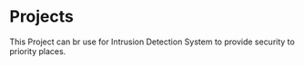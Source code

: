 # Projects
This Project can br use for Intrusion Detection System to provide security to priority places.

